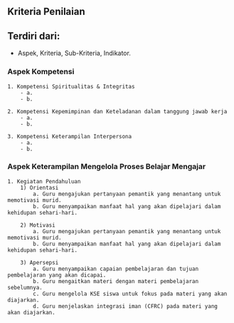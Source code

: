 ## Kriteria Penilaian

## Terdiri dari:

-   Aspek, Kriteria, Sub-Kriteria, Indikator.

### Aspek Kompetensi

    1. Kompetensi Spiritualitas & Integritas
        - a.
        - b.

    2. Kompetensi Kepemimpinan dan Keteladanan dalam tanggung jawab kerja
        - a.
        - b.

    3. Kompetensi Keterampilan Interpersona
        - a.
        - b.

### Aspek Keterampilan Mengelola Proses Belajar Mengajar

    1. Kegiatan Pendahuluan
        1) Orientasi
            a. Guru mengajukan pertanyaan pemantik yang menantang untuk memotivasi murid.
            b. Guru menyampaikan manfaat hal yang akan dipelajari dalam kehidupan sehari-hari.

        2) Motivasi
            a. Guru mengajukan pertanyaan pemantik yang menantang untuk memotivasi murid.
            b. Guru menyampaikan manfaat hal yang akan dipelajari dalam kehidupan sehari-hari.

        3) Apersepsi
            a. Guru menyampaikan capaian pembelajaran dan tujuan pembelajaran yang akan dicapai.
            b. Guru mengaitkan materi dengan materi pembelajaran sebelumnya.
            c. Guru mengelola KSE siswa untuk fokus pada materi yang akan diajarkan.
            d. Guru menjelaskan integrasi iman (CFRC) pada materi yang akan diajarkan.
